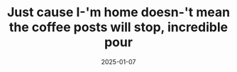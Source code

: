 ---
layout: post
title: "Just cause I-'m home doesn-'t mean the coffee posts will stop, incredible pour"
date: 2025-01-07
city: "Unknown"
country: "Unknown"
continent: "World"
latitude: 
longitude: 
cafe_name: ""
rating: 
notes: "Just cause I-'m home doesn-'t mean the coffee posts will stop, incredible pour over and sweet treats at @fifebakery in mount pleasant."
image_url: "/media/posts/202501/473035143_18488539756001623_5904283115140631792_n_18044187770021675.jpg"
images:
  - "/media/posts/202501/473035143_18488539756001623_5904283115140631792_n_18044187770021675.jpg"
  - "/media/posts/202501/472085491_18488539768001623_5186243116126657421_n_18150783160353662.jpg"
  - "/media/posts/202501/472992327_18488539777001623_3779936345129877282_n_18044828792217209.jpg"
  - "/media/posts/202501/472942693_18488539786001623_6972715347743826714_n_17860055331259807.jpg"
  - "/media/posts/202501/473043213_18488539795001623_4562909303978716539_n_18113034292440793.jpg"
  - "/media/posts/202501/472834835_18488539804001623_8158400677324619985_n_18076428553624334.jpg"
instagram_url: ""
---